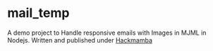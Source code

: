 # mail_temp

A demo project to Handle responsive emails with Images in MJML in Nodejs. Written and published under [Hackmamba](https://content.hackmamba.io/)
